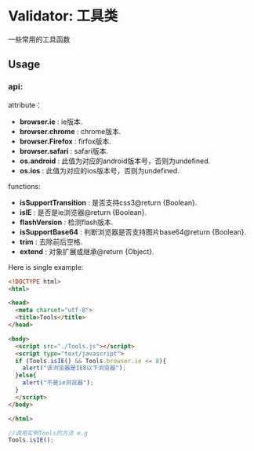 # Validator: 工具类

一些常用的工具函数

## Usage

### api:

attribute：

* **browser.ie** : ie版本.
* **browser.chrome** : chrome版本.
* **browser.Firefox** : firfox版本.
* **browser.safari** : safari版本.
* **os.android** : 此值为对应的android版本号，否则为undefined.
* **os.ios** : 此值为对应的ios版本号，否则为undefined.


functions:

* **isSupportTransition** : 是否支持css3@return {Boolean}.
* **isIE** : 是否是ie浏览器@return {Boolean}.
* **flashVersion** : 检测flash版本.
* **isSupportBase64** : 判断浏览器是否支持图片base64@return {Boolean}.
* **trim** : 去除前后空格.
* **extend** : 对象扩展或继承@return {Object}.

Here is single example:

```html
<!DOCTYPE html>
<html>

<head>
  <meta charset="utf-8">
  <title>Tools</title>
</head>

<body>
  <script src="./Tools.js"></script>
  <script type="text/javascript">
  if (Tools.isIE() && Tools.browser.ie <= 8){
    alert("该浏览器是IE8以下浏览器");
  }else{
    alert("不是ie浏览器");
  }
  </script>
</body>

</html>
```

```javascript
//调用实例Tools的方法 e.g
Tools.isIE();
```
